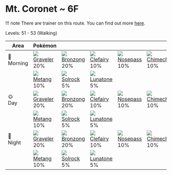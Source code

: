# Mt. Coronet ~ 6F

!!! note
    There are trainer on this route. You can find out more [here](../../trainer_changes/mt_coronet__6f/).

Levels: 51 - 53 (Walking)

Area         | Pokémon                         | &nbsp;                          | &nbsp;                          | &nbsp;                          | &nbsp;                          | &nbsp;                        | 
---          | ---                             | ---                             | ---                             | ---                             | ---                             | ---                           | 
🌅<br>Morning | ![][075]<br> [Graveler]<br> 20% | ![][437]<br> [Bronzong]<br> 20% | ![][035]<br> [Clefairy]<br> 10% | ![][299]<br> [Nosepass]<br> 10% | ![][358]<br> [Chimecho]<br> 10% | ![][042]<br> [Golbat]<br> 10% | 
&nbsp;       | ![][375]<br> [Metang]<br> 10%   | ![][338]<br> [Solrock]<br> 5%   | ![][337]<br> [Lunatone]<br> 5%  | &nbsp;                          | &nbsp;                          | &nbsp;                        | 
🌞<br>Day     | ![][075]<br> [Graveler]<br> 20% | ![][437]<br> [Bronzong]<br> 20% | ![][035]<br> [Clefairy]<br> 10% | ![][299]<br> [Nosepass]<br> 10% | ![][358]<br> [Chimecho]<br> 10% | ![][042]<br> [Golbat]<br> 10% | 
&nbsp;       | ![][375]<br> [Metang]<br> 10%   | ![][338]<br> [Solrock]<br> 5%   | ![][337]<br> [Lunatone]<br> 5%  | &nbsp;                          | &nbsp;                          | &nbsp;                        | 
🌙<br>Night   | ![][075]<br> [Graveler]<br> 20% | ![][437]<br> [Bronzong]<br> 20% | ![][035]<br> [Clefairy]<br> 10% | ![][299]<br> [Nosepass]<br> 10% | ![][358]<br> [Chimecho]<br> 10% | ![][042]<br> [Golbat]<br> 10% | 
&nbsp;       | ![][375]<br> [Metang]<br> 10%   | ![][338]<br> [Solrock]<br> 5%   | ![][337]<br> [Lunatone]<br> 5%  | &nbsp;                          | &nbsp;                          | &nbsp;                        | 

[Clefairy]: ../../pokemon_changes/035/
[Golbat]: ../../pokemon_changes/042/
[Graveler]: ../../pokemon_changes/075/
[Nosepass]: ../../pokemon_changes/299/
[Lunatone]: ../../pokemon_changes/337/
[Solrock]: ../../pokemon_changes/338/
[Chimecho]: ../../pokemon_changes/358/
[Metang]: ../../pokemon_changes/375/
[Bronzong]: ../../pokemon_changes/437/
[035]: ../img/pokemon/035.png
[042]: ../img/pokemon/042.png
[075]: ../img/pokemon/075.png
[299]: ../img/pokemon/299.png
[337]: ../img/pokemon/337.png
[338]: ../img/pokemon/338.png
[358]: ../img/pokemon/358.png
[375]: ../img/pokemon/375.png
[437]: ../img/pokemon/437.png
